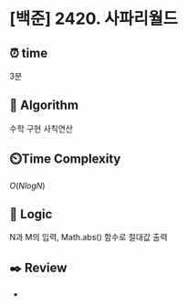 # [백준] 2420. 사파리월드
 
## ⏰  **time**
3분

## :pushpin: **Algorithm**
수학
구현
사칙연산

## ⏲️**Time Complexity**
$O(NlogN)$

## :round_pushpin: **Logic**
N과 M의 입력, Math.abs() 함수로 절대값 출력

## :black_nib: **Review**
- 

